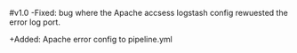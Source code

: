 #v1.0
-Fixed: bug where the Apache accsess logstash config rewuested the error log port.

+Added: Apache error config to pipeline.yml
